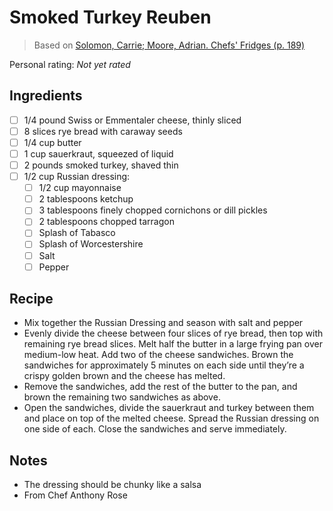 # Smoked Turkey Reuben

> Based on [Solomon, Carrie; Moore, Adrian. Chefs' Fridges (p. 189)](https://www.amazon.com/Chefs-Fridges-World-Renowned-Cooks-Reveal-ebook/dp/B07WNHWXJF)

<!-- {cts} rating=0; (User can specify rating on scale of 1-5) -->

Personal rating: *Not yet rated*

<!-- {cte} -->

<!-- {cts} name_image=None; (User can specify image name) -->

<!-- TODO: Capture image -->

<!-- {cte} -->

## Ingredients

- [ ] 1/4 pound Swiss or Emmentaler cheese, thinly sliced
- [ ] 8 slices rye bread with caraway seeds
- [ ] 1/4 cup butter
- [ ] 1 cup sauerkraut, squeezed of liquid
- [ ] 2 pounds smoked turkey, shaved thin
- [ ] 1/2 cup Russian dressing:
    - [ ] 1/2 cup mayonnaise
    - [ ] 2 tablespoons ketchup
    - [ ] 3 tablespoons finely chopped cornichons or dill pickles
    - [ ] 2 tablespoons chopped tarragon
    - [ ] Splash of Tabasco
    - [ ] Splash of Worcestershire
    - [ ] Salt
    - [ ] Pepper

## Recipe

- Mix together the Russian Dressing and season with salt and pepper
- Evenly divide the cheese between four slices of rye bread, then top with remaining rye bread slices. Melt half the butter in a large frying pan over medium-low heat. Add two of the cheese sandwiches. Brown the sandwiches for approximately 5 minutes on each side until they’re a crispy golden brown and the cheese has melted.
- Remove the sandwiches, add the rest of the butter to the pan, and brown the remaining two sandwiches as above.
- Open the sandwiches, divide the sauerkraut and turkey between them and place on top of the melted cheese. Spread the Russian dressing on one side of each. Close the sandwiches and serve immediately.

## Notes

- The dressing should be chunky like a salsa
- From Chef Anthony Rose
